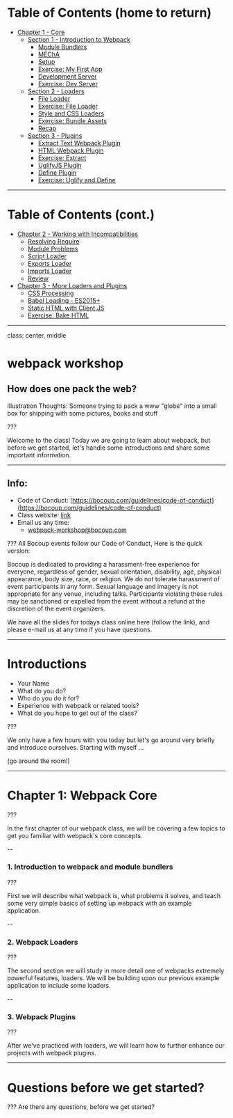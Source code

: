 # Table of Contents (home to return)

- [Chapter 1 - Core](#ch1)
  - [Section 1 - Introduction to Webpack](#ch1)
      - [Module Bundlers](#ch1-sec1)
      - [MEChA](#ch1-sec2)
      - [Setup](#ch1-sec3)
      - [Exercise: My First App](#ch1-ex1)
      - [Development Server](#ch1-sec5)
      - [Exercise: Dev Server](#ch1-ex2)
  - [Section 2 - Loaders](#ch1.2)
      - [File Loader](#ch1.2-sec1)
      - [Exercise: File Loader](#ch1.2-ex1)
      - [Style and CSS Loaders](#ch1.2-sec3)
      - [Exercise: Bundle Assets](#ch1.2-ex2)
      - [Recap](#ch1.2-sec5)
  - [Section 3 - Plugins](#ch1.3)
      - [Extract Text Webpack Plugin](#ch1.3-sec1)
      - [HTML Webpack Plugin](#ch1.3-sec2)
      - [Exercise: Extract](#ch1.3-ex1)
      - [UglifyJS Plugin](#ch1.3-sec4)
      - [Define Plugin](#ch1.3-sec5)
      - [Exercise: Uglify and Define](#ch1.3-ex2)

---

# Table of Contents (cont.)

- [Chapter 2 - Working with Incompatibilities](#ch2)
  - [Resolving Require](#ch2-sec1)
  - [Module Problems](#ch2-sec2)
  - [Script Loader](#ch2-sec3)
  - [Exports Loader](#ch2-sec4)
  - [Imports Loader](#ch2-sec5)
  - [Review](#ch2-sec6)
- [Chapter 3 - More Loaders and Plugins](#ch3)
  - [CSS Processing](#ch3-sec1)
  - [Babel Loading - ES2015+](#ch3-sec2)
  - [Static HTML with Client JS](#ch3-sec3)
  - [Exercise: Bake HTML](#ch3-sec4)

---

class: center, middle

# webpack workshop
## How does one pack the web?

Illustration Thoughts: Someone trying to pack a www "globe" into a small box for shipping with some pictures, books and stuff

???

Welcome to the class!  Today we are going to learn about webpack, but before we get started, let's handle some introductions and share some important information.

---

## Info:

* Code of Conduct: [https://bocoup.com/guidelines/code-of-conduct](https://bocoup.com/guidelines/code-of-conduct)
* Class website: [link](link)
* Email us any time:
  - [webpack-workshop@bocoup.com](mailto:webpack-workshop@bocoup.com)

???
All Bocoup events follow our Code of Conduct, Here is the quick version:

Bocoup is dedicated to providing a harassment-free experience for everyone, regardless of gender, sexual orientation, disability, age, physical appearance, body size, race, or religion. We do not tolerate harassment of event participants in any form. Sexual language and imagery is not appropriate for any venue, including talks. Participants violating these rules may be sanctioned or expelled from the event without a refund at the discretion of the event organizers.

We have all the slides for todays class online here (follow the link), and please e-mail us at any time if you have questions.

---

# Introductions

- Your Name
- What do you do?
- Who do you do it for?
- Experience with webpack or related tools?
- What do you hope to get out of the class?

???

We only have a few hours with you today but let's go around very briefly and introduce ourselves.  Starting with myself ...

(go around the room!)

---

# Chapter 1: Webpack Core

???

In the first chapter of our webpack class, we will be covering a few topics to get you familiar with webpack's core concepts.

--

### 1. Introduction to webpack and module bundlers

???

First we will describe what webpack is, what problems it solves, and teach some very simple basics of setting up webpack with an example application.

--
### 2. Webpack Loaders

???

The second section we will study in more detail one of webpacks extremely powerful features, loaders.  We will be building upon our previous example application to include some loaders.

--

### 3. Webpack Plugins

???

After we've practiced with loaders, we will learn how to further enhance our projects with webpack plugins.

---

# Questions before we get started?

???
Are there any questions, before we get started?

